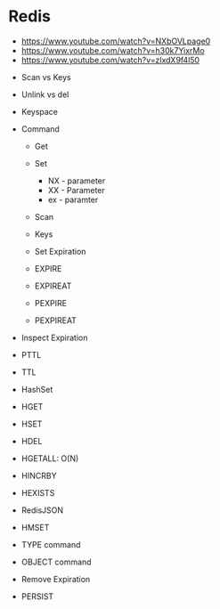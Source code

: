 # Redis
 - https://www.youtube.com/watch?v=NXbOVLpage0
 - https://www.youtube.com/watch?v=h30k7YixrMo
 - https://www.youtube.com/watch?v=zlxdX9f4l50
* Scan vs Keys
* Unlink vs del
* Keyspace
* Command
  * Get
  * Set
    * NX - parameter
    * XX - Parameter
    * ex - paramter
  * Scan
  * Keys

    
  * Set Expiration
   * EXPIRE
   * EXPIREAT
   * PEXPIRE
   * PEXPIREAT
 
     
 * Inspect Expiration
  * PTTL
  * TTL

 * HashSet
  * HGET
  * HSET
  * HDEL
  * HGETALL: O(N)
  * HINCRBY
  * HEXISTS
  * RedisJSON
  * HMSET

 * TYPE command
 * OBJECT command
 
 * Remove Expiration
  * PERSIST
